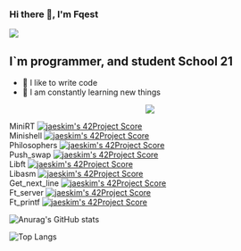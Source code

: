### Hi there 👋, I'm Fqest
![](https://komarev.com/ghpvc/?username=fqest)

## I`m programmer, and student School 21
- 💪 I like to write code
- 🥅 I am constantly learning new things

<p align="center">
  <a href="https://profile.intra.42.fr/">
    <img src="https://badge42.herokuapp.com/api/stats/lvalery?darkmode=true&privacyEmail=true"/>
  </a>
</p>

MiniRT        [![jaeskim's 42Project Score](https://badge42.herokuapp.com/api/project/lvalery/miniRT)](https://github.com/JaeSeoKim/badge42)<br>
Minishell     [![jaeskim's 42Project Score](https://badge42.herokuapp.com/api/project/lvalery/minishell)](https://github.com/JaeSeoKim/badge42)<br>
Philosophers  [![jaeskim's 42Project Score](https://badge42.herokuapp.com/api/project/lvalery/Philosophers)](https://github.com/JaeSeoKim/badge42)<br>
Push_swap     [![jaeskim's 42Project Score](https://badge42.herokuapp.com/api/project/lvalery/push_swap)](https://github.com/JaeSeoKim/badge42)<br>
Libft         [![jaeskim's 42Project Score](https://badge42.herokuapp.com/api/project/lvalery/Libft)](https://github.com/JaeSeoKim/badge42)<br>
Libasm        [![jaeskim's 42Project Score](https://badge42.herokuapp.com/api/project/lvalery/libasm)](https://github.com/JaeSeoKim/badge42)<br>
Get_next_line [![jaeskim's 42Project Score](https://badge42.herokuapp.com/api/project/lvalery/get_next_line)](https://github.com/JaeSeoKim/badge42)<br>
Ft_server     [![jaeskim's 42Project Score](https://badge42.herokuapp.com/api/project/lvalery/ft_server)](https://github.com/JaeSeoKim/badge42)<br>
Ft_printf     [![jaeskim's 42Project Score](https://badge42.herokuapp.com/api/project/lvalery/ft_printf)](https://github.com/JaeSeoKim/badge42)<br>


![Anurag's GitHub stats](https://github-readme-stats.vercel.app/api?username=fqest)

![Top Langs](https://github-readme-stats.vercel.app/api/top-langs/?username=fqest&layout=compact&hide=Objective-C,Roff,Makefile&langs_count=6)
